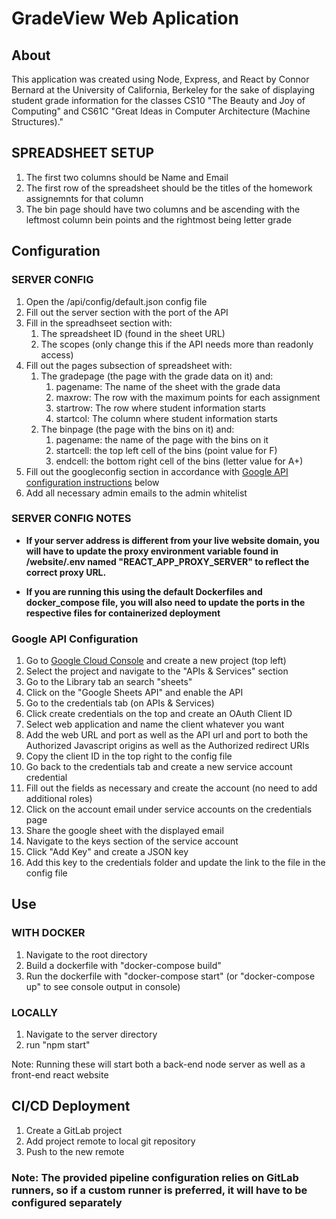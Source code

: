 # GradeView Web Aplication

## About

This application was created using Node, Express, and React by Connor Bernard at the University of California, Berkeley for the sake of displaying student grade information for the classes CS10 "The Beauty and Joy of Computing" and CS61C "Great Ideas in Computer Architecture (Machine Structures)."

## SPREADSHEET SETUP

1. The first two columns should be Name and Email
2. The first row of the spreadsheet should be the titles of the homework assignemnts for that column
3. The bin page should have two columns and be ascending with the leftmost column bein points and the rightmost being letter grade

## Configuration

### SERVER CONFIG

1. Open the /api/config/default.json config file
2. Fill out the server section with the port of the API
3. Fill in the spreadhseet section with:
    1. The spreadsheet ID (found in the sheet URL)
    2. The scopes (only change this if the API needs more than readonly access)
4. Fill out the pages subsection of spreadsheet with:
    1. The gradepage (the page with the grade data on it) and:
        1. pagename: The name of the sheet with the grade data
        2. maxrow: The row with the maximum points for each assignment
        3. startrow: The row where student information starts
        4. startcol: The column where student information starts
    2. The binpage (the page with the bins on it) and:
        1. pagename: the name of the page with the bins on it
        2. startcell: the top left cell of the bins (point value for F)
        3. endcell: the bottom right cell of the bins (letter value for A+)
5. Fill out the googleconfig section in accordance with [Google API configuration instructions](#google-api-configuration) below
6. Add all necessary admin emails to the admin whitelist

### SERVER CONFIG NOTES

* __If your server address is different from your live website domain, you will have to update the proxy environment variable found in /website/.env named "REACT_APP_PROXY_SERVER" to reflect the correct proxy URL.__

* __If you are running this using the default Dockerfiles and docker_compose file, you will also need to update the ports in the respective files for containerized deployment__

### Google API Configuration

1. Go to [Google Cloud Console]("https://console.cloud.google.com/") and create a new project (top left)
2. Select the project and navigate to the "APIs & Services" section
3. Go to the Library tab an search "sheets"
4. Click on the "Google Sheets API" and enable the API
5. Go to the credentials tab (on APIs & Services)
6. Click create credentials on the top and create an OAuth Client ID
7. Select web application and name the client whatever you want
8. Add the web URL and port as well as the API url and port to both the Authorized Javascript origins as well as the Authorized redirect URIs
9. Copy the client ID in the top right to the config file
10. Go back to the credentials tab and create a new service account credential
11. Fill out the fields as necessary and create the account (no need to add additional roles)
12. Click on the account email under service accounts on the credentials page
13. Share the google sheet with the displayed email
14. Navigate to the keys section of the service account
15. Click "Add Key" and create a JSON key
16. Add this key to the credentials folder and update the link to the file in the config file

## Use

### WITH DOCKER

1. Navigate to the root directory
2. Build a dockerfile with "docker-compose build"
3. Run the dockerfile with "docker-compose start" (or "docker-compose up" to see console output in console)

### LOCALLY

1. Navigate to the server directory
2. run "npm start"

Note: Running these will start both a back-end node server as well as a front-end react website

## CI/CD Deployment

1. Create a GitLab project
2. Add project remote to local git repository
3. Push to the new remote

### Note: The provided pipeline configuration relies on GitLab runners, so if a custom runner is preferred, it will have to be configured separately
